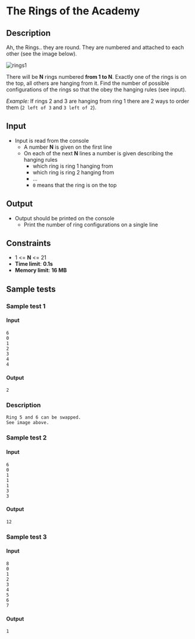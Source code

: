 # The Rings of the Academy

## Description
Ah, the Rings.. they are round. They are numbered and attached to each other (see the image below).

![rings1](imgs/rings1.png)

There will be **N** rings numbered **from 1 to N**. Exactly one of the rings is on the top, all others are hanging from it.
Find the number of possible configurations of the rings so that the obey the hanging rules (see input).

_Example:_ If rings 2 and 3 are hanging from ring 1 there are 2 ways to order them (`2 left of 3` and `3 left of 2`).

## Input
- Input is read from the console
  - A number **N** is given on the first line
  - On each of the next **N** lines a number is given describing the hanging rules
    - which ring is ring 1 hanging from
    - which ring is ring 2 hanging from
	- ...
	- `0` means that the ring is on the top

## Output
- Output should be printed on the console
  - Print the number of ring configurations on a single line

## Constraints
- 1 <= **N** <= 21
- **Time limit**: **0.1s**
- **Memory limit**: **16 MB**

## Sample tests

### Sample test 1

#### Input
```
6
0
1
2
3
4
4
```

#### Output
```
2
```

### Description
```
Ring 5 and 6 can be swapped.
See image above.
```

### Sample test 2

#### Input
```
6
0
1
1
1
3
3
```

#### Output
```
12
```

### Sample test 3

#### Input
```
8
0
1
2
3
4
5
6
7
```

#### Output
```
1
```
